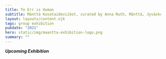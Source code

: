 ```yaml
---
title: To Err is Human
subtitle: Mänttä Kuvataideviikot, curated by Anna Ruth, Mänttä, Jyväskulä, FI
layout: layouts/content.njk
tags: group exhibition
pubdate: "2021"
hero: static/img/maantta-exhibition-logo.png
summary: ""
---
```

***Upcoming Exhibition***